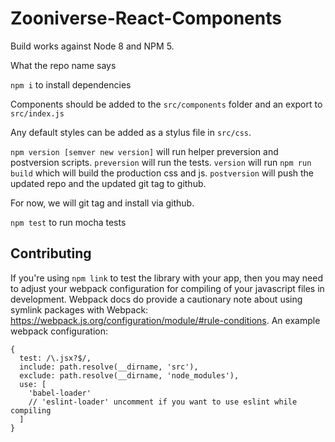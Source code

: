 Zooniverse-React-Components
===========================

Build works against Node 8 and NPM 5.

What the repo name says

`npm i` to install dependencies

Components should be added to the `src/components` folder and an export to `src/index.js`

Any default styles can be added as a stylus file in `src/css`.

`npm version [semver new version]` will run helper preversion and postversion scripts. `preversion` will run the tests. `version` will run `npm run build` which will build the production css and js. `postversion` will push the updated repo and the updated git tag to github.

For now, we will git tag and install via github. 

`npm test` to run mocha tests

## Contributing

If you're using `npm link` to test the library with your app, then you may need to adjust your webpack configuration for compiling of your javascript files in development. Webpack docs do provide a cautionary note about using symlink packages with Webpack: https://webpack.js.org/configuration/module/#rule-conditions. An example webpack configuration:

```
{
  test: /\.jsx?$/,
  include: path.resolve(__dirname, 'src'),
  exclude: path.resolve(__dirname, 'node_modules'),
  use: [
    'babel-loader'
    // 'eslint-loader' uncomment if you want to use eslint while compiling
  ]
}
```

